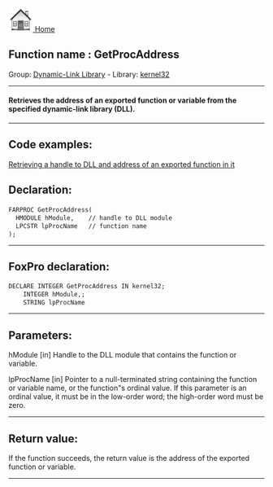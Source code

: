 [<img src="../../images/home.png"> Home ](https://github.com/VFPX/Win32API)  

## Function name : GetProcAddress
Group: [Dynamic-Link Library](../../functions_group.md#Dynamic-Link_Library)  -  Library: [kernel32](../../libraries.md#kernel32)  
***  


#### Retrieves the address of an exported function or variable from the specified dynamic-link library (DLL).

***  


## Code examples:
[Retrieving a handle to DLL and address of an exported function in it](../../samples/sample_085.md)  

## Declaration:
```foxpro  
FARPROC GetProcAddress(
  HMODULE hModule,    // handle to DLL module
  LPCSTR lpProcName   // function name
);  
```  
***  


## FoxPro declaration:
```foxpro  
DECLARE INTEGER GetProcAddress IN kernel32;
	INTEGER hModule,;
	STRING lpProcName  
```  
***  


## Parameters:
hModule 
[in] Handle to the DLL module that contains the function or variable.

lpProcName 
[in] Pointer to a null-terminated string containing the function or variable name, or the function"s ordinal value. If this parameter is an ordinal value, it must be in the low-order word; the high-order word must be zero.  
***  


## Return value:
If the function succeeds, the return value is the address of the exported function or variable.  
***  

